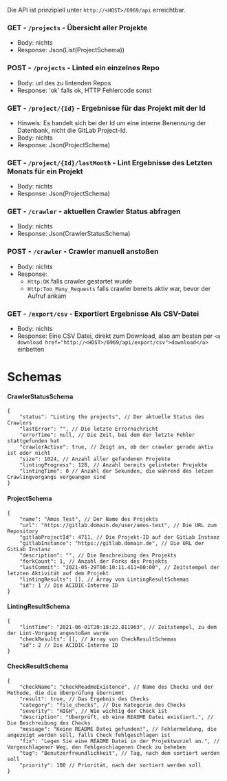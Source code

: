Die API ist prinzipiell unter `http://<HOST>/6969/api` erreichtbar.

### GET - `/projects` - Übersicht aller Projekte
* Body: nichts
* Response: Json(List(ProjectSchema))

### POST - `/projects` - Linted ein einzelnes Repo
* Body: url des zu lintenden Repos
* Response: 'ok' falls ok, HTTP Fehlercode sonst

### GET - `/project/{Id}` - Ergebnisse für das Projekt mit der Id
* Hinweis: Es handelt sich bei der Id um eine interne Benennung der Datenbank, nicht die GitLab Project-Id.
* Body: nichts
* Response: Json(ProjectSchema)

### GET - `/project/{Id}/lastMonth` - Lint Ergebnisse des Letzten Monats für ein Projekt
* Body: nichts
* Response: Json(ProjectSchema)

### GET - `/crawler` - aktuellen Crawler Status abfragen
* Body: nichts
* Response: Json(CrawlerStatusSchema)

### POST - `/crawler` - Crawler manuell anstoßen
* Body: nichts
* Response: 
  * `Http:OK` falls crawler gestartet wurde
  * `Http:Too_Many_Requests` falls crawler bereits aktiv war, bevor der Aufruf ankam

### GET - `/export/csv` - Exportiert Ergebnisse Als CSV-Datei
* Body: nichts
* Response: Eine CSV Datei, direkt zum Download, also am besten per `<a download href="http://<HOST>/6969/api/export/csv">download</a>` einbetten


# Schemas
#### CrawlerStatusSchema
```jsonc
{
    "status": "Linting the projects", // Der aktuelle Status des Crawlers
    "lastError": "", // Die letzte Errornachricht
    "errorTime": null, // Die Zeit, bei dem der letzte Fehler stattgefunden hat
    "crawlerActive": true, // Zeigt an, ob der crawler gerade aktiv ist oder nicht
    "size": 1024, // Anzahl aller gefundenen Projekte
    "lintingProgress": 128, // Anzahl bereits gelinteter Projekte
    "lintingTime": 0 // Anzahl der Sekunden, die während des letzen Crawlingvorgangs vergeangen sind
}
```

#### ProjectSchema
```jsonc
{
    "name": "Amos Test", // Der Name des Projekts
    "url": "https://gitlab.domain.de/user/amos-test", // Die URL zum Repository
    "gitlabProjectId": 4711, // Die Projekt-ID auf der GitLab Instanz
    "gitlabInstance": "https://gitlab.domain.de", // Die URL der GitLab Instanz
    "description": "", // Die Beschreibung des Projekts
    "forkCount": 1, // Anzahl der Forks des Projekts
    "lastCommit": "2021-05-29T00:10:11.411+00:00", // Zeitstempel der letzten Aktivität auf dem Projekt
    "lintingResults": [], // Array von LintingResultSchemas
    "id": 1 // Die ACIDIC-Interne ID
}
```

#### LintingResultSchema
```jsonc
{
    "lintTime": "2021-06-01T20:18:22.811963", // Zeitstempel, zu dem der Lint-Vorgang angestoßen wurde
    "checkResults": [], // Array von CheckResultSchemas
    "id": 2 // Die ACIDIC-Interne ID
}
```

#### CheckResultSchema
```jsonc
{
    "checkName": "checkReadmeExistence", // Name des Checks und der Methode, die die Überprüfung übernimmt
    "result": true, // Das Ergebnis des Checks
    "category": "file_checks", // Die Kategorie des Checks
    "severity": "HIGH", // Wie wichtig der Check ist
    "description": "Überprüft, ob eine README Datei existiert.", // Die Beschreibung des Checks
    "message": "Keine README Datei gefunden!", // Fehlermeldung, die angezeigt werden soll, falls Check fehlgeschlagen ist
    "fix": "Legen Sie eine README Datei in der Projektwurzel an.", // Vorgeschlagener Weg, den Fehlgeschlagenen Check zu beheben 
    "tag": "Benutzerfreundlichkeit", // Tag, nach dem sortiert werden soll
    "priority": 100 // Priorität, nach der sortiert werden soll
}
```





